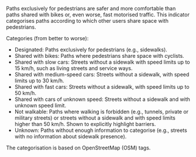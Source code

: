 Paths exclusively for pedestrians are safer and more comfortable than paths shared with bikes or, even worse, fast
motorised traffic. This indicator categorises paths according to which other users share space with pedestrians.

Categories (from better to worse):
* Designated: Paths exclusively for pedestrians (e.g., sidewalks).
* Shared with bikes: Paths where pedestrians share space with cyclists.
* Shared with slow cars: Streets without a sidewalk with speed limits up to 15 km/h, such as living streets and service ways.
* Shared with medium-speed cars: Streets without a sidewalk, with speed limits up to 30 km/h.
* Shared with fast cars: Streets without a sidewalk, with speed limits up to 50 km/h.
* Shared with cars of unknown speed: Streets without a sidewalk and with unknown speed limit.
* Not walkable: Paths where walking is forbidden (e.g., tunnels, private or military streets) or streets without a sidewalk and with speed limits higher than 50 km/h. Shown to explicitly highlight barriers.
* Unknown: Paths without enough information to categorise (e.g., streets with no information about sidewalk presence).

The categorisation is based on OpenStreetMap (OSM) tags.